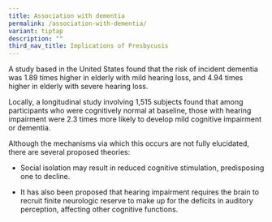 ```yaml
---
title: Association with dementia
permalink: /association-with-dementia/
variant: tiptap
description: ""
third_nav_title: Implications of Presbycusis
---
```

<p>A study based in the United States found that the risk of incident dementia
was 1.89 times higher in elderly with mild hearing loss, and 4.94 times
higher in elderly with severe hearing loss.</p>
<p>Locally, a longitudinal study involving 1,515 subjects found that among
participants who were cognitively normal at baseline, those with hearing
impairment were 2.3 times more likely to develop mild cognitive impairment
or dementia.</p>
<p>Although the mechanisms via which this occurs are not fully elucidated,
there are several proposed theories:</p>
<ul>
<li>
<p>Social isolation may result in reduced cognitive stimulation, predisposing
one to decline.</p>
</li>
<li>
<p>It has also been proposed that hearing impairment requires the brain to
recruit finite neurologic reserve to make up for the deficits in auditory
perception, affecting other cognitive functions.</p>
</li>
</ul>
<p></p>